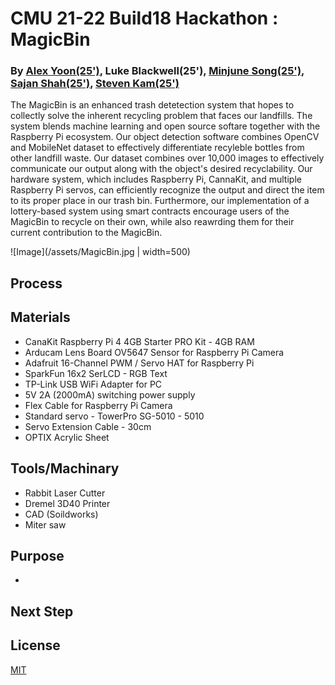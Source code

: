 # CMU 21-22 Build18 Hackathon : MagicBin
### By [Alex Yoon(25')](https://github.com/alexyoon26), Luke Blackwell(25'), [Minjune Song(25')](https://github.com/pythonlearner1025/magicbin), [Sajan Shah(25')](https://github.com/sajshah6), [Steven Kam(25')](https://github.com/SKam23)

The MagicBin is an enhanced trash detetection system that hopes to collectly solve the inherent recycling problem that faces our landfills. The system blends machine learning and open source softare together with the Raspberry Pi ecosystem. Our object detection software combines OpenCV and MobileNet dataset to effectively differentiate recyleble bottles from other landfill waste. Our dataset combines over 10,000 images to effectively communicate our output along with the object's desired recyclability. Our hardware system, which includes Raspberry Pi, CannaKit, and multiple Raspberry Pi servos, can efficiently recognize the output and direct the item to its proper place in our trash bin. Furthermore, our implementation of a lottery-based system using smart contracts encourage users of the MagicBin to recycle on their own, while also reawrding them for their current contribution to the MagicBin.

![Image](/assets/MagicBin.jpg | width=500)
## Process

## Materials 
- CanaKit Raspberry Pi 4 4GB Starter PRO Kit - 4GB RAM
- Arducam Lens Board OV5647 Sensor for Raspberry Pi Camera
- Adafruit 16-Channel PWM / Servo HAT for Raspberry Pi
- SparkFun 16x2 SerLCD - RGB Text
- TP-Link USB WiFi Adapter for PC
- 5V 2A (2000mA) switching power supply 
- Flex Cable for Raspberry Pi Camera
- Standard servo - TowerPro SG-5010 - 5010
- Servo Extension Cable - 30cm
- OPTIX Acrylic Sheet

## Tools/Machinary 
- Rabbit Laser Cutter
- Dremel 3D40 Printer
- CAD (Soildworks)
- Miter saw

## Purpose 
-

## Next Step

## License
[MIT](https://choosealicense.com/licenses/mit/)

